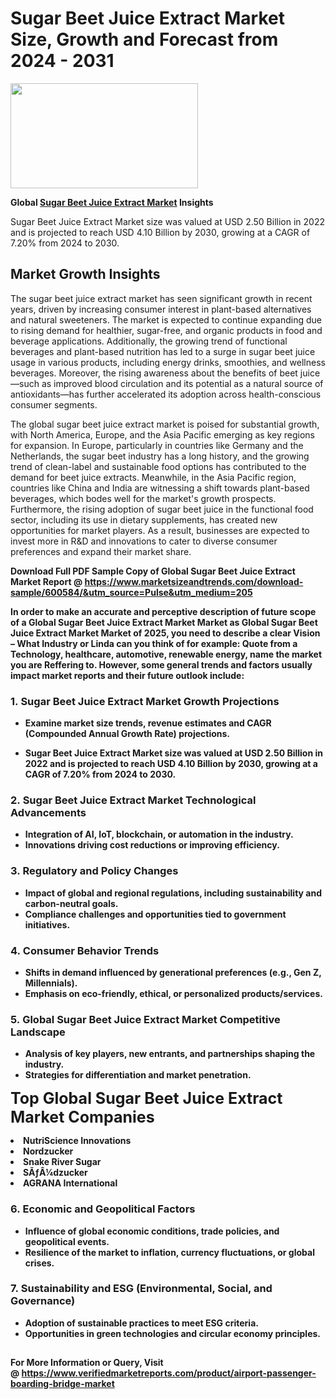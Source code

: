 <H1>Sugar Beet Juice Extract Market Size, Growth and Forecast from 2024 - 2031</H1><img class="aligncenter size-medium wp-image-584254" src="https://thirdeyenews.in/wp-content/uploads/2024/09/Global-Market-Research-300x168.jpeg" alt="" width="300" height="168" /><p><strong>Global&nbsp;<a href="https://www.marketsizeandtrends.com/download-sample/600584/&amp;utm_source=Pulse&amp;utm_medium=205">Sugar Beet Juice Extract Market</a> Insights</strong></p><p>Sugar Beet Juice Extract Market size was valued at USD 2.50 Billion in 2022 and is projected to reach USD 4.10 Billion by 2030, growing at a CAGR of 7.20% from 2024 to 2030.</p><p><h2>Market Growth Insights</h2> <p>The sugar beet juice extract market has seen significant growth in recent years, driven by increasing consumer interest in plant-based alternatives and natural sweeteners. The market is expected to continue expanding due to rising demand for healthier, sugar-free, and organic products in food and beverage applications. Additionally, the growing trend of functional beverages and plant-based nutrition has led to a surge in sugar beet juice usage in various products, including energy drinks, smoothies, and wellness beverages. Moreover, the rising awareness about the benefits of beet juice—such as improved blood circulation and its potential as a natural source of antioxidants—has further accelerated its adoption across health-conscious consumer segments.</p> <p><strong></strong></p> <p>The global sugar beet juice extract market is poised for substantial growth, with North America, Europe, and the Asia Pacific emerging as key regions for expansion. In Europe, particularly in countries like Germany and the Netherlands, the sugar beet industry has a long history, and the growing trend of clean-label and sustainable food options has contributed to the demand for beet juice extracts. Meanwhile, in the Asia Pacific region, countries like China and India are witnessing a shift towards plant-based beverages, which bodes well for the market's growth prospects. Furthermore, the rising adoption of sugar beet juice in the functional food sector, including its use in dietary supplements, has created new opportunities for market players. As a result, businesses are expected to invest more in R&D and innovations to cater to diverse consumer preferences and expand their market share.</p> <p><strong></p><p><span class=""><strong>Download Full PDF Sample Copy of Global Sugar Beet Juice Extract Market Report</strong> @ <a href="https://www.marketsizeandtrends.com/download-sample/600584/&amp;utm_source=Pulse&amp;utm_medium=205" target="_blank">https://www.marketsizeandtrends.com/download-sample/600584/&amp;utm_source=Pulse&amp;utm_medium=205</a></span></p><p>In order to make an accurate and perceptive description of future scope of a Global&nbsp;Sugar Beet Juice Extract Market Market as Global&nbsp;Sugar Beet Juice Extract Market Market of 2025, you need to describe a clear Vision &ndash; What Industry or Linda can you think of for example: Quote from a Technology, healthcare, automotive, renewable energy, name the market you are Reffering to. However, some general trends and factors usually impact market reports and their future outlook include:</p><h3>1.&nbsp;<strong>Sugar Beet Juice Extract Market Growth Projections</strong></h3><ul><li>Examine market size trends, revenue estimates and CAGR (Compounded Annual Growth Rate) projections.</li><li><p>Sugar Beet Juice Extract Market size was valued at USD 2.50 Billion in 2022 and is projected to reach USD 4.10 Billion by 2030, growing at a CAGR of 7.20% from 2024 to 2030.</p></li></ul><h3>2.&nbsp;<strong>Sugar Beet Juice Extract Market Technological Advancements</strong></h3><ul><li>Integration of AI, IoT, blockchain, or automation in the industry.</li><li>Innovations driving cost reductions or improving efficiency.</li></ul><h3>3.&nbsp;<strong>Regulatory and Policy Changes</strong></h3><ul><li>Impact of global and regional regulations, including sustainability and carbon-neutral goals.</li><li>Compliance challenges and opportunities tied to government initiatives.</li></ul><h3>4.&nbsp;<strong>Consumer Behavior Trends</strong></h3><ul><li>Shifts in demand influenced by generational preferences (e.g., Gen Z, Millennials).</li><li>Emphasis on eco-friendly, ethical, or personalized products/services.</li></ul><h3>5.&nbsp;<strong>Global Sugar Beet Juice Extract Market Competitive Landscape</strong></h3><ul><li>Analysis of key players, new entrants, and partnerships shaping the industry.</li><li>Strategies for differentiation and market penetration.</li></ul><p data-pm-slice="1 1 []"><span style="color: inherit; font-family: inherit; font-size: 25px;">Top Global Sugar Beet Juice Extract Market Companies</span></p><div class="" data-test-id=""><p><li>NutriScience Innovations</li><li> Nordzucker</li><li> Snake River Sugar</li><li> SÃƒÂ¼dzucker</li><li> AGRANA International</li></p></div><h3>6.&nbsp;<strong>Economic and Geopolitical Factors</strong></h3><ul><li>Influence of global economic conditions, trade policies, and geopolitical events.</li><li>Resilience of the market to inflation, currency fluctuations, or global crises.</li></ul><h3>7.&nbsp;<strong>Sustainability and ESG (Environmental, Social, and Governance)</strong></h3><ul><li>Adoption of sustainable practices to meet ESG criteria.</li><li>Opportunities in green technologies and circular economy principles.</li></ul><h2><strong style="font-size: 14px;">For More Information or Query, Visit @&nbsp;</strong><a style="background-color: #ffffff; font-size: 14px;" href="https://www.marketsizeandtrends.com/report/sugar-beet-juice-extract-market/" target="_blank">https://www.verifiedmarketreports.com/product/airport-passenger-boarding-bridge-market</a></h2>
